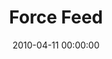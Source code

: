 ---
layout: series
series: "Force Feed"
permalink: "/force-feed/"
title: "Force Feed"
date: 2010-04-11 00:00:00
endDate: 2010-05-09 00:00:00
description: "We've all heard the saying, \"you are what you eat.\" Tha's also true when it comes to how we feed our heart, mind and soul with messages we receive through TV, radio, books, the web and even our mobile devices. Because we're constantly conformed by the messages we're fed, we need to be discerning about the agendas they represent, and how to make space in our lives to be transformed by truth."
src: "http://s3.amazonaws.com/crossroads-media/images/90x90_ForceFeed.jpg"
---